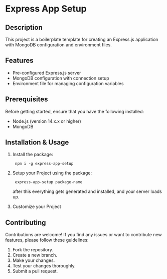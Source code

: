 # Express App Setup

## Description

This project is a boilerplate template for creating an Express.js application with MongoDB configuration and environment files.

## Features

- Pre-configured Express.js server
- MongoDB configuration with connection setup
- Environment file for managing configuration variables


## Prerequisites

Before getting started, ensure that you have the following installed:

- Node.js (version 14.x.x or higher)
- MongoDB 

## Installation & Usage

1. Install the package:
    ```
     npm i -g express-app-setup
    ```

2. Setup your Project using the package:
    ```
     express-app-setup package-name
    ```
    after this everything gets generated and installed, and your server loads up.

3. Customize your Project

<!-- ## Options

The following options are available when running `express-app-setup`:

- `-tsc=true`: Generate a TypeScript boilerplate project. This option initializes the project with TypeScript support and includes a `tsconfig.json` file. Example usage:

  ```
   express-app-setup myApp -tsc=true
  ``` -->

## Contributing

Contributions are welcome! If you find any issues or want to contribute new features, please follow these guidelines:

1. Fork the repository.
2. Create a new branch.
3. Make your changes.
4. Test your changes thoroughly.
5. Submit a pull request.
